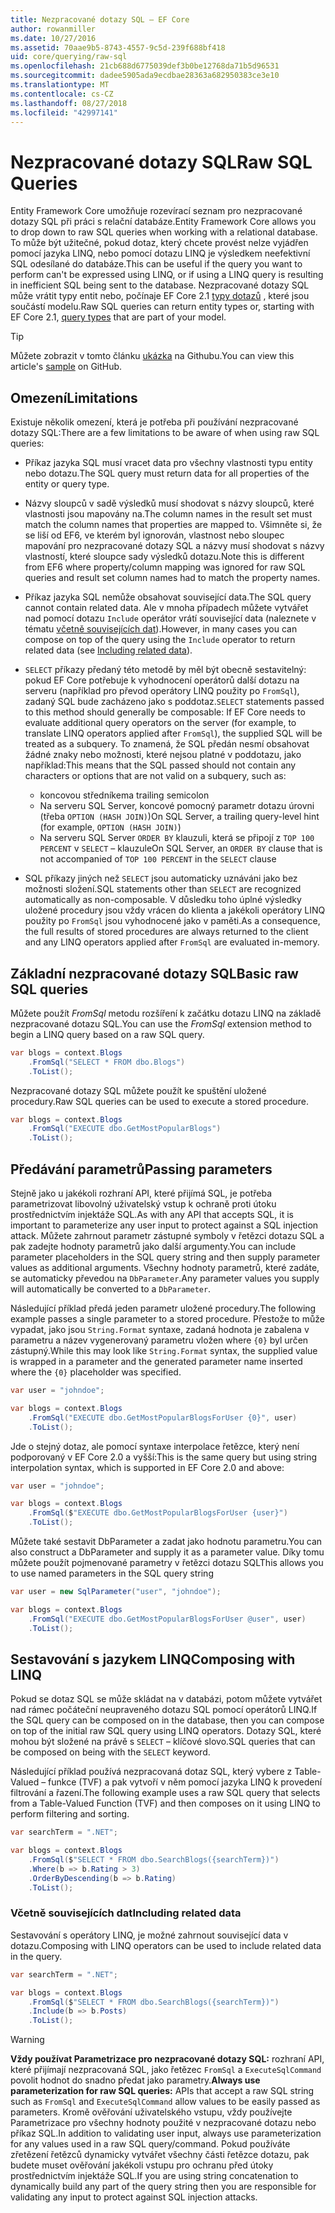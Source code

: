 ```yaml
---
title: Nezpracované dotazy SQL – EF Core
author: rowanmiller
ms.date: 10/27/2016
ms.assetid: 70aae9b5-8743-4557-9c5d-239f688bf418
uid: core/querying/raw-sql
ms.openlocfilehash: 21cb688d6775039def3b0be12768da71b5d96531
ms.sourcegitcommit: dadee5905ada9ecdbae28363a682950383ce3e10
ms.translationtype: MT
ms.contentlocale: cs-CZ
ms.lasthandoff: 08/27/2018
ms.locfileid: "42997141"
---
```

# <a name="raw-sql-queries"></a><span data-ttu-id="7c54a-102">Nezpracované dotazy SQL</span><span class="sxs-lookup"><span data-stu-id="7c54a-102">Raw SQL Queries</span></span>

<span data-ttu-id="7c54a-103">Entity Framework Core umožňuje rozevírací seznam pro nezpracované dotazy SQL při práci s relační databáze.</span><span class="sxs-lookup"><span data-stu-id="7c54a-103">Entity Framework Core allows you to drop down to raw SQL queries when working with a relational database.</span></span> <span data-ttu-id="7c54a-104">To může být užitečné, pokud dotaz, který chcete provést nelze vyjádřen pomocí jazyka LINQ, nebo pomocí dotazu LINQ je výsledkem neefektivní SQL odesílané do databáze.</span><span class="sxs-lookup"><span data-stu-id="7c54a-104">This can be useful if the query you want to perform can't be expressed using LINQ, or if using a LINQ query is resulting in inefficient SQL being sent to the database.</span></span> <span data-ttu-id="7c54a-105">Nezpracované dotazy SQL může vrátit typy entit nebo, počínaje EF Core 2.1 [typy dotazů](xref:core/modeling/query-types) , které jsou součástí modelu.</span><span class="sxs-lookup"><span data-stu-id="7c54a-105">Raw SQL queries can return entity types or, starting with EF Core 2.1, [query types](xref:core/modeling/query-types) that are part of your model.</span></span>

> [!TIP]  
> <span data-ttu-id="7c54a-106">Můžete zobrazit v tomto článku [ukázka](https://github.com/aspnet/EntityFramework.Docs/tree/master/samples/core/Querying) na Githubu.</span><span class="sxs-lookup"><span data-stu-id="7c54a-106">You can view this article's [sample](https://github.com/aspnet/EntityFramework.Docs/tree/master/samples/core/Querying) on GitHub.</span></span>

## <a name="limitations"></a><span data-ttu-id="7c54a-107">Omezení</span><span class="sxs-lookup"><span data-stu-id="7c54a-107">Limitations</span></span>

<span data-ttu-id="7c54a-108">Existuje několik omezení, která je potřeba při používání nezpracované dotazy SQL:</span><span class="sxs-lookup"><span data-stu-id="7c54a-108">There are a few limitations to be aware of when using raw SQL queries:</span></span>

* <span data-ttu-id="7c54a-109">Příkaz jazyka SQL musí vracet data pro všechny vlastnosti typu entity nebo dotazu.</span><span class="sxs-lookup"><span data-stu-id="7c54a-109">The SQL query must return data for all properties of the entity or query type.</span></span>

* <span data-ttu-id="7c54a-110">Názvy sloupců v sadě výsledků musí shodovat s názvy sloupců, které vlastnosti jsou mapovány na.</span><span class="sxs-lookup"><span data-stu-id="7c54a-110">The column names in the result set must match the column names that properties are mapped to.</span></span> <span data-ttu-id="7c54a-111">Všimněte si, že se liší od EF6, ve kterém byl ignorován, vlastnost nebo sloupec mapování pro nezpracované dotazy SQL a názvy musí shodovat s názvy vlastností, které sloupce sady výsledků dotazu.</span><span class="sxs-lookup"><span data-stu-id="7c54a-111">Note this is different from EF6 where property/column mapping was ignored for raw SQL queries and result set column names had to match the property names.</span></span>

* <span data-ttu-id="7c54a-112">Příkaz jazyka SQL nemůže obsahovat související data.</span><span class="sxs-lookup"><span data-stu-id="7c54a-112">The SQL query cannot contain related data.</span></span> <span data-ttu-id="7c54a-113">Ale v mnoha případech můžete vytvářet nad pomocí dotazu `Include` operátor vrátí související data (naleznete v tématu [včetně souvisejících dat](#including-related-data)).</span><span class="sxs-lookup"><span data-stu-id="7c54a-113">However, in many cases you can compose on top of the query using the `Include` operator to return related data (see [Including related data](#including-related-data)).</span></span>

* <span data-ttu-id="7c54a-114">`SELECT` příkazy předaný této metodě by měl být obecně sestavitelný: pokud EF Core potřebuje k vyhodnocení operátorů další dotazu na serveru (například pro převod operátory LINQ použity po `FromSql`), zadaný SQL bude zacházeno jako s poddotaz.</span><span class="sxs-lookup"><span data-stu-id="7c54a-114">`SELECT` statements passed to this method should generally be composable: If EF Core needs to evaluate additional query operators on the server (for example, to translate LINQ operators applied after `FromSql`), the supplied SQL will be treated as a subquery.</span></span> <span data-ttu-id="7c54a-115">To znamená, že SQL předán nesmí obsahovat žádné znaky nebo možnosti, které nejsou platné v poddotazu, jako například:</span><span class="sxs-lookup"><span data-stu-id="7c54a-115">This means that the SQL passed should not contain any characters or options that are not valid on a subquery, such as:</span></span>
  * <span data-ttu-id="7c54a-116">koncovou středníkem</span><span class="sxs-lookup"><span data-stu-id="7c54a-116">a trailing semicolon</span></span>
  * <span data-ttu-id="7c54a-117">Na serveru SQL Server, koncové pomocný parametr dotazu úrovni (třeba `OPTION (HASH JOIN)`)</span><span class="sxs-lookup"><span data-stu-id="7c54a-117">On SQL Server, a trailing query-level hint (for example, `OPTION (HASH JOIN)`)</span></span>
  * <span data-ttu-id="7c54a-118">Na serveru SQL Server `ORDER BY` klauzuli, která se připojí z `TOP 100 PERCENT` v `SELECT` – klauzule</span><span class="sxs-lookup"><span data-stu-id="7c54a-118">On SQL Server, an `ORDER BY` clause that is not accompanied of `TOP 100 PERCENT` in the `SELECT` clause</span></span>

* <span data-ttu-id="7c54a-119">SQL příkazy jiných než `SELECT` jsou automaticky uznáváni jako bez možnosti složení.</span><span class="sxs-lookup"><span data-stu-id="7c54a-119">SQL statements other than `SELECT` are recognized automatically as non-composable.</span></span> <span data-ttu-id="7c54a-120">V důsledku toho úplné výsledky uložené procedury jsou vždy vrácen do klienta a jakékoli operátory LINQ použity po `FromSql` jsou vyhodnocené jako v paměti.</span><span class="sxs-lookup"><span data-stu-id="7c54a-120">As a consequence, the full results of stored procedures are always returned to the client and any LINQ operators applied after `FromSql` are evaluated in-memory.</span></span>

## <a name="basic-raw-sql-queries"></a><span data-ttu-id="7c54a-121">Základní nezpracované dotazy SQL</span><span class="sxs-lookup"><span data-stu-id="7c54a-121">Basic raw SQL queries</span></span>

<span data-ttu-id="7c54a-122">Můžete použít *FromSql* metodu rozšíření k začátku dotazu LINQ na základě nezpracované dotazu SQL.</span><span class="sxs-lookup"><span data-stu-id="7c54a-122">You can use the *FromSql* extension method to begin a LINQ query based on a raw SQL query.</span></span>

<!-- [!code-csharp[Main](samples/core/Querying/Querying/RawSQL/Sample.cs)] -->
``` csharp
var blogs = context.Blogs
    .FromSql("SELECT * FROM dbo.Blogs")
    .ToList();
```

<span data-ttu-id="7c54a-123">Nezpracované dotazy SQL můžete použít ke spuštění uložené procedury.</span><span class="sxs-lookup"><span data-stu-id="7c54a-123">Raw SQL queries can be used to execute a stored procedure.</span></span>

<!-- [!code-csharp[Main](samples/core/Querying/Querying/RawSQL/Sample.cs)] -->
``` csharp
var blogs = context.Blogs
    .FromSql("EXECUTE dbo.GetMostPopularBlogs")
    .ToList();
```

## <a name="passing-parameters"></a><span data-ttu-id="7c54a-124">Předávání parametrů</span><span class="sxs-lookup"><span data-stu-id="7c54a-124">Passing parameters</span></span>

<span data-ttu-id="7c54a-125">Stejně jako u jakékoli rozhraní API, které přijímá SQL, je potřeba parametrizovat libovolný uživatelský vstup k ochraně proti útoku prostřednictvím injektáže SQL.</span><span class="sxs-lookup"><span data-stu-id="7c54a-125">As with any API that accepts SQL, it is important to parameterize any user input to protect against a SQL injection attack.</span></span> <span data-ttu-id="7c54a-126">Můžete zahrnout parametr zástupné symboly v řetězci dotazu SQL a pak zadejte hodnoty parametrů jako další argumenty.</span><span class="sxs-lookup"><span data-stu-id="7c54a-126">You can include parameter placeholders in the SQL query string and then supply parameter values as additional arguments.</span></span> <span data-ttu-id="7c54a-127">Všechny hodnoty parametrů, které zadáte, se automaticky převedou na `DbParameter`.</span><span class="sxs-lookup"><span data-stu-id="7c54a-127">Any parameter values you supply will automatically be converted to a `DbParameter`.</span></span>

<span data-ttu-id="7c54a-128">Následující příklad předá jeden parametr uložené procedury.</span><span class="sxs-lookup"><span data-stu-id="7c54a-128">The following example passes a single parameter to a stored procedure.</span></span> <span data-ttu-id="7c54a-129">Přestože to může vypadat, jako jsou `String.Format` syntaxe, zadaná hodnota je zabalena v parametru a název vygenerovaný parametru vložen where `{0}` byl určen zástupný.</span><span class="sxs-lookup"><span data-stu-id="7c54a-129">While this may look like `String.Format` syntax, the supplied value is wrapped in a parameter and the generated parameter name inserted where the `{0}` placeholder was specified.</span></span>

<!-- [!code-csharp[Main](samples/core/Querying/Querying/RawSQL/Sample.cs)] -->
``` csharp
var user = "johndoe";

var blogs = context.Blogs
    .FromSql("EXECUTE dbo.GetMostPopularBlogsForUser {0}", user)
    .ToList();
```

<span data-ttu-id="7c54a-130">Jde o stejný dotaz, ale pomocí syntaxe interpolace řetězce, který není podporovaný v EF Core 2.0 a vyšší:</span><span class="sxs-lookup"><span data-stu-id="7c54a-130">This is the same query but using string interpolation syntax, which is supported in EF Core 2.0 and above:</span></span>

<!-- [!code-csharp[Main](samples/core/Querying/Querying/RawSQL/Sample.cs)] -->
``` csharp
var user = "johndoe";

var blogs = context.Blogs
    .FromSql($"EXECUTE dbo.GetMostPopularBlogsForUser {user}")
    .ToList();
```

<span data-ttu-id="7c54a-131">Můžete také sestavit DbParameter a zadat jako hodnotu parametru.</span><span class="sxs-lookup"><span data-stu-id="7c54a-131">You can also construct a DbParameter and supply it as a parameter value.</span></span> <span data-ttu-id="7c54a-132">Díky tomu můžete použít pojmenované parametry v řetězci dotazu SQL</span><span class="sxs-lookup"><span data-stu-id="7c54a-132">This allows you to use named parameters in the SQL query string</span></span>

<!-- [!code-csharp[Main](samples/core/Querying/Querying/RawSQL/Sample.cs)] -->
``` csharp
var user = new SqlParameter("user", "johndoe");

var blogs = context.Blogs
    .FromSql("EXECUTE dbo.GetMostPopularBlogsForUser @user", user)
    .ToList();
```

## <a name="composing-with-linq"></a><span data-ttu-id="7c54a-133">Sestavování s jazykem LINQ</span><span class="sxs-lookup"><span data-stu-id="7c54a-133">Composing with LINQ</span></span>

<span data-ttu-id="7c54a-134">Pokud se dotaz SQL se může skládat na v databázi, potom můžete vytvářet nad rámec počáteční neupraveného dotazu SQL pomocí operátorů LINQ.</span><span class="sxs-lookup"><span data-stu-id="7c54a-134">If the SQL query can be composed on in the database, then you can compose on top of the initial raw SQL query using LINQ operators.</span></span> <span data-ttu-id="7c54a-135">Dotazy SQL, které mohou být složené na právě s `SELECT` – klíčové slovo.</span><span class="sxs-lookup"><span data-stu-id="7c54a-135">SQL queries that can be composed on being with the `SELECT` keyword.</span></span>

<span data-ttu-id="7c54a-136">Následující příklad používá nezpracovaná dotaz SQL, který vybere z Table-Valued – funkce (TVF) a pak vytvoří v něm pomocí jazyka LINQ k provedení filtrování a řazení.</span><span class="sxs-lookup"><span data-stu-id="7c54a-136">The following example uses a raw SQL query that selects from a Table-Valued Function (TVF) and then composes on it using LINQ to perform filtering and sorting.</span></span>

<!-- [!code-csharp[Main](samples/core/Querying/Querying/RawSQL/Sample.cs)] -->
``` csharp
var searchTerm = ".NET";

var blogs = context.Blogs
    .FromSql($"SELECT * FROM dbo.SearchBlogs({searchTerm})")
    .Where(b => b.Rating > 3)
    .OrderByDescending(b => b.Rating)
    .ToList();
```

### <a name="including-related-data"></a><span data-ttu-id="7c54a-137">Včetně souvisejících dat</span><span class="sxs-lookup"><span data-stu-id="7c54a-137">Including related data</span></span>

<span data-ttu-id="7c54a-138">Sestavování s operátory LINQ, je možné zahrnout související data v dotazu.</span><span class="sxs-lookup"><span data-stu-id="7c54a-138">Composing with LINQ operators can be used to include related data in the query.</span></span>

<!-- [!code-csharp[Main](samples/core/Querying/Querying/RawSQL/Sample.cs)] -->
``` csharp
var searchTerm = ".NET";

var blogs = context.Blogs
    .FromSql($"SELECT * FROM dbo.SearchBlogs({searchTerm})")
    .Include(b => b.Posts)
    .ToList();
```

> [!WARNING]  
> <span data-ttu-id="7c54a-139">**Vždy používat Parametrizace pro nezpracované dotazy SQL:** rozhraní API, které přijímají nezpracovaná SQL, jako řetězec `FromSql` a `ExecuteSqlCommand` povolit hodnot do snadno předat jako parametry.</span><span class="sxs-lookup"><span data-stu-id="7c54a-139">**Always use parameterization for raw SQL queries:** APIs that accept a raw SQL string such as `FromSql` and `ExecuteSqlCommand` allow values to be easily passed as parameters.</span></span> <span data-ttu-id="7c54a-140">Kromě ověřování uživatelského vstupu, vždy používejte Parametrizace pro všechny hodnoty použité v nezpracované dotazu nebo příkaz SQL.</span><span class="sxs-lookup"><span data-stu-id="7c54a-140">In addition to validating user input, always use parameterization for any values used in a raw SQL query/command.</span></span> <span data-ttu-id="7c54a-141">Pokud používáte zřetězení řetězců dynamicky vytvářet všechny části řetězce dotazu, pak budete muset ověřování jakékoli vstupu pro ochranu před útoky prostřednictvím injektáže SQL.</span><span class="sxs-lookup"><span data-stu-id="7c54a-141">If you are using string concatenation to dynamically build any part of the query string then you are responsible for validating any input to protect against SQL injection attacks.</span></span>

